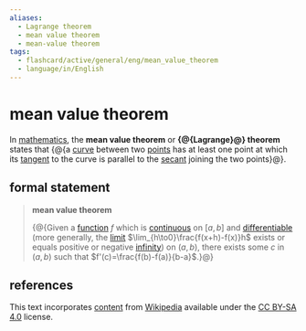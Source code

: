 ```yaml
---
aliases:
  - Lagrange theorem
  - mean value theorem
  - mean-value theorem
tags:
  - flashcard/active/general/eng/mean_value_theorem
  - language/in/English
---
```


# mean value theorem

In [mathematics](mathematics.md), the __mean value theorem__ or __{@{Lagrange}@} theorem__ states that {@{a [curve](curve.md) between two [points](point%20(geometry).md) has at least one point at which its [tangent](tangent.md) to the curve is parallel to the [secant](secant%20line.md) joining the two points}@}. <!--SR:!2029-07-31,1532,330!2028-01-26,1006,290-->

## formal statement

> __mean value theorem__
>
> {@{Given a [function](function%20(mathematics).md) $f$ which is [continuous](continuous%20function.md) on $[a,b]$ and [differentiable](differentiable%20function.md) (more generally, the [limit](limit%20of%20a%20function.md) $\lim_{h\to0}\frac{f(x+h)-f(x)}h$ exists or equals positive or negative [infinity](infinity.md)) on $(a,b)$, there exists some $c$ in $(a,b)$ such that $f'(c)=\frac{f(b)-f(a)}{b-a}$.}@} <!--SR:!2026-02-16,369,190-->

## references

This text incorporates [content](https://en.wikipedia.org/wiki/mean_value_theorem) from [Wikipedia](Wikipedia.md) available under the [CC BY-SA 4.0](https://creativecommons.org/licenses/by-sa/4.0/) license.

